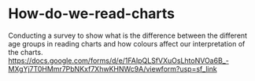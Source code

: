 # How-do-we-read-charts
Conducting a survey to show what is the difference between  the different age  groups in reading charts and how colours  affect our  interpretation of the charts.
https://docs.google.com/forms/d/e/1FAIpQLSfVXuOsLhtoNVOa6B_-MXgYj7T0HMmr7PbNKxf7XhwKHNWc9A/viewform?usp=sf_link
